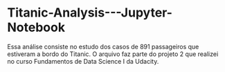 # Titanic-Analysis---Jupyter-Notebook
Essa análise consiste no estudo dos casos de 891 passageiros que estiveram a bordo do Titanic. O arquivo faz parte do projeto 2 que realizei no curso Fundamentos de Data Science I da Udacity.
